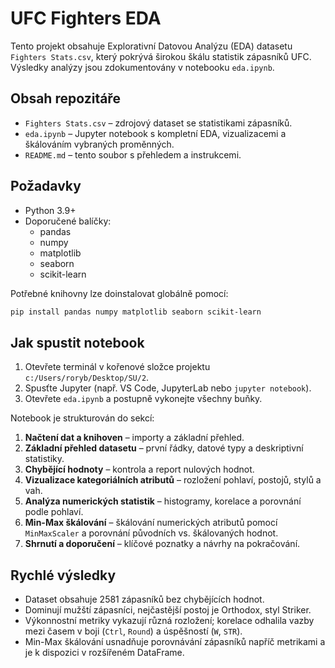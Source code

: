 # UFC Fighters EDA

Tento projekt obsahuje Explorativní Datovou Analýzu (EDA) datasetu `Fighters Stats.csv`, který pokrývá širokou škálu statistik zápasníků UFC. Výsledky analýzy jsou zdokumentovány v notebooku `eda.ipynb`.

## Obsah repozitáře

-   `Fighters Stats.csv` – zdrojový dataset se statistikami zápasníků.
-   `eda.ipynb` – Jupyter notebook s kompletní EDA, vizualizacemi a škálováním vybraných proměnných.
-   `README.md` – tento soubor s přehledem a instrukcemi.

## Požadavky

-   Python 3.9+
-   Doporučené balíčky:
    -   pandas
    -   numpy
    -   matplotlib
    -   seaborn
    -   scikit-learn

Potřebné knihovny lze doinstalovat globálně pomocí:

```powershell
pip install pandas numpy matplotlib seaborn scikit-learn
```

## Jak spustit notebook

1. Otevřete terminál v kořenové složce projektu `c:/Users/roryb/Desktop/SU/2`.
2. Spusťte Jupyter (např. VS Code, JupyterLab nebo `jupyter notebook`).
3. Otevřete `eda.ipynb` a postupně vykonejte všechny buňky.

Notebook je strukturován do sekcí:

1. **Načtení dat a knihoven** – importy a základní přehled.
2. **Základní přehled datasetu** – první řádky, datové typy a deskriptivní statistiky.
3. **Chybějící hodnoty** – kontrola a report nulových hodnot.
4. **Vizualizace kategoriálních atributů** – rozložení pohlaví, postojů, stylů a vah.
5. **Analýza numerických statistik** – histogramy, korelace a porovnání podle pohlaví.
6. **Min-Max škálování** – škálování numerických atributů pomocí `MinMaxScaler` a porovnání původních vs. škálovaných hodnot.
7. **Shrnutí a doporučení** – klíčové poznatky a návrhy na pokračování.

## Rychlé výsledky

-   Dataset obsahuje 2581 zápasníků bez chybějících hodnot.
-   Dominují mužští zápasníci, nejčastější postoj je Orthodox, styl Striker.
-   Výkonnostní metriky vykazují různá rozložení; korelace odhalila vazby mezi časem v boji (`Ctrl`, `Round`) a úspěšností (`W`, `STR`).
-   Min-Max škálování usnadňuje porovnávání zápasníků napříč metrikami a je k dispozici v rozšířeném DataFrame.
